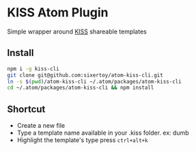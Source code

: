 # KISS Atom Plugin

Simple wrapper around [KISS](https://github.com/sixertoy/kiss-cli) shareable templates

## Install

```bash
npm i -g kiss-cli
git clone git@github.com:sixertoy/atom-kiss-cli.git
ln -s $(pwd)/atom-kiss-cli ~/.atom/packages/atom-kiss-cli
cd ~/.atom/packages/atom-kiss-cli && npm install
```

## Shortcut

- Create a new file
- Type a template name available in your .kiss folder. ex: dumb
- Highlight the template's type press `ctrl+alt+k`
